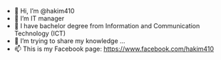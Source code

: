 - 👋 Hi, I’m @hakim410
- 👀 I’m IT manager
- 🌱 I have bachelor degree from Information and Communication Technology (ICT)
- 💞️ I’m trying to share my knowledge ...
- 📫 This is my Facebook page: https://www.facebook.com/hakim410

<!---
hakim410/hakim410 is a ✨ special ✨ repository because its `README.md` (this file) appears on your GitHub profile.
You can click the Preview link to take a look at your changes.
--->

